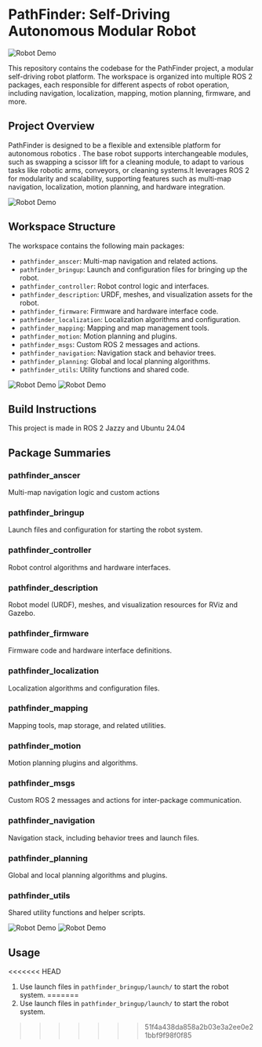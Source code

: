 
# PathFinder: Self-Driving Autonomous Modular Robot
![Robot Demo](Images/real%20robot.jpg)

This repository contains the codebase for the PathFinder project, a modular self-driving robot platform. The workspace is organized into multiple ROS 2 packages, each responsible for different aspects of robot operation, including navigation, localization, mapping, motion planning, firmware, and more.

## Project Overview
PathFinder is designed to be a flexible and extensible platform for autonomous robotics . The base robot supports interchangeable modules, such as swapping a scissor lift for a cleaning module, to adapt to various
 tasks like robotic arms, conveyors, or cleaning systems.It leverages ROS 2 for modularity and scalability, supporting features such as multi-map navigation, localization, motion planning, and hardware integration.
 
![Robot Demo](Images/single%20plate%20base%20robot.png)

## Workspace Structure
The workspace contains the following main packages:

- `pathfinder_anscer`: Multi-map navigation and related actions.
- `pathfinder_bringup`: Launch and configuration files for bringing up the robot.
- `pathfinder_controller`: Robot control logic and interfaces.
- `pathfinder_description`: URDF, meshes, and visualization assets for the robot.
- `pathfinder_firmware`: Firmware and hardware interface code.
- `pathfinder_localization`: Localization algorithms and configuration.
- `pathfinder_mapping`: Mapping and map management tools.
- `pathfinder_motion`: Motion planning and plugins.
- `pathfinder_msgs`: Custom ROS 2 messages and actions.
- `pathfinder_navigation`: Navigation stack and behavior trees.
- `pathfinder_planning`: Global and local planning algorithms.
- `pathfinder_utils`: Utility functions and shared code.

![Robot Demo](Images/double%20plate%20base%20robot.png)
![Robot Demo](Images/pathfinder%20with%20double%20arm.png)
## Build Instructions
This project is made in ROS 2 Jazzy and Ubuntu 24.04 

## Package Summaries
### pathfinder_anscer
Multi-map navigation logic and custom actions 

### pathfinder_bringup
Launch files and configuration for starting the robot system.

### pathfinder_controller
Robot control algorithms and hardware interfaces.

### pathfinder_description
Robot model (URDF), meshes, and visualization resources for RViz and Gazebo.

### pathfinder_firmware
Firmware code and hardware interface definitions.

### pathfinder_localization
Localization algorithms and configuration files.

### pathfinder_mapping
Mapping tools, map storage, and related utilities.

### pathfinder_motion
Motion planning plugins and algorithms.

### pathfinder_msgs
Custom ROS 2 messages and actions for inter-package communication.

### pathfinder_navigation
Navigation stack, including behavior trees and launch files.

### pathfinder_planning
Global and local planning algorithms and plugins.

### pathfinder_utils
Shared utility functions and helper scripts.

![Robot Demo](Images/pathfinder%20with%20scissor.png)
![Robot Demo](Images/pathfinder%20with%20scissor%20and%20conveyor.png)


## Usage
<<<<<<< HEAD
1. Use launch files in `pathfinder_bringup/launch/` to start the robot system.
=======
1. Use launch files in `pathfinder_bringup/launch/` to start the robot system.
>>>>>>> 51f4a438da858a2b03e3a2ee0e21bbf9f98f0f85
